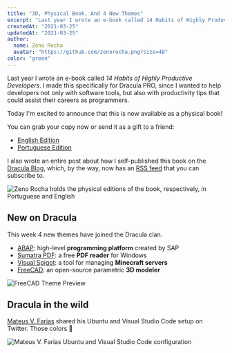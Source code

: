 ```yaml
---
title: "3D, Physical Book, And 4 New Themes"
excerpt: "Last year I wrote an e-book called 14 Habits of Highly Productive Developers. I made this specifically for Dracula PRO."
createdAt: "2021-03-25"
updatedAt: "2021-03-25"
author:
  name: Zeno Rocha
  avatar: "https://github.com/zenorocha.png?size=48"
color: "green"
---
```


Last year I wrote an e-book called _14 Habits of Highly Productive Developers_. I made this specifically for Dracula PRO, since I wanted to help developers not only with software tools, but also with productivity tips that could assist their careers as programmers.

Today I'm excited to announce that this is now available as a physical book!

You can grab your copy now or send it as a gift to a friend:

- [English Edition](https://www.amazon.com/14-Habits-Highly-Productive-Developers/dp/1735266531)
- [Portuguese Edition](https://www.amazon.com.br/H%C3%A1bitos-Desenvolvedores-Altamente-Produtivos-Portuguese/dp/173526654X)

I also wrote an entire post about how I self-published this book on the [Dracula Blog](/blog/making-a-physical-book), which, by the way, now has an [RSS feed](/rss.xml) that you can subscribe to.

![Zeno Rocha holds the physical editions of the book, respectively, in Portuguese and English](/static/img/blog/3D-physical-book-and-4-new-themes-a.jpg)

## New on Dracula

This week 4 new themes have joined the Dracula clan.

- [ABAP](/abap): high-level **programming platform** created by SAP
- [Sumatra PDF](/sumatra-pdf): a free **PDF reader** for Windows
- [Visual Spigot](/visual-spigot): a tool for managing **Minecraft servers**
- [FreeCAD](/freecad): an open-source parametric **3D modeler**

![FreeCAD Theme Preview](/static/img/blog/3D-physical-book-and-4-new-themes-b.png)

## Dracula in the wild

[Mateus V. Farias](https://twitter.com/fariasmateuss/status/1359009398333595649) shared his Ubuntu and Visual Studio Code setup on Twitter. Those colors 💜

![Mateus V. Farias Ubuntu and Visual Studio Code configuration](/static/img/blog/3D-physical-book-and-4-new-themes-c.jpeg)